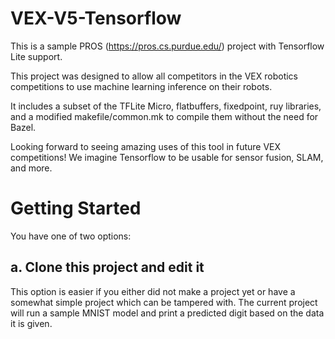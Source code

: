 # VEX-V5-Tensorflow
This is a sample PROS (https://pros.cs.purdue.edu/) project with Tensorflow Lite support.

This project was designed to allow all competitors in the VEX robotics competitions to use machine learning inference on their robots.

It includes a subset of the TFLite Micro, flatbuffers, fixedpoint, ruy libraries, and a modified makefile/common.mk to compile them without the need for Bazel.

Looking forward to seeing amazing uses of this tool in future VEX competitions! We imagine Tensorflow to be usable for sensor fusion, SLAM, and more.

# Getting Started
You have one of two options:

## a. Clone this project and edit it
This option is easier if you either did not make a project yet or have a somewhat simple project which can be tampered with. The current project will run a sample MNIST model and print a predicted digit based on the data it is given.


